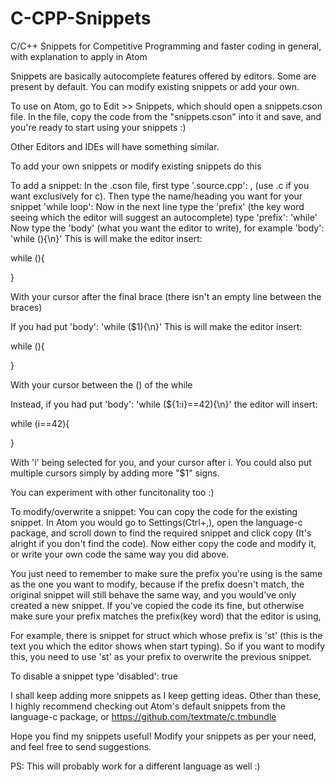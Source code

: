 # C-CPP-Snippets
C/C++ Snippets for Competitive Programming and faster coding in general, with explanation to apply in Atom

Snippets are basically autocomplete features offered by editors.
Some are present by default. You can modify existing snippets or add your own.

To use on Atom, go to Edit >> Snippets, which should open a snippets.cson file.
In the file, copy the code from the "snippets.cson" into it and save,
and you're ready to start using your snippets :)

Other Editors and IDEs will have something similar.

To add your own snippets or modify existing snippets do this

To add a snippet:
In the .cson file, first type '.source.cpp': , (use .c if you want exclusively for c).
 Then type the name/heading you want for your snippet 'while loop':
 Now in the next line type the 'prefix' (the key word seeing which the editor will suggest an autocomplete)
 type 'prefix': 'while'
 Now type the 'body' (what you want the editor to write), for example 'body': 'while (){\n}'
 This is will make the editor insert:
 
while (){

}

With your cursor after the final brace (there isn't an empty line between the braces)

If you had put 'body': 'while ($1){\n}'
 This is will make the editor insert:
 
while (){

}

With your cursor between the () of the while

Instead, if you had put 'body': 'while (${1:i}==42){\n}' the editor will insert:

while (i==42){

}

With 'i' being selected for you, and your cursor after i.
 You could also put multiple cursors simply by adding more "$1" signs.

You can experiment with other funcitonality too :)

To modify/overwrite a snippet:
You can copy the code for the existing snippet. In Atom you would go to Settings(Ctrl+,),
 open the language-c package, and scroll down to find the required snippet and click copy
(It's alright if you don't find the code).
 Now either copy the code and modify it, or write your own code the same way you did above.

You just need to remember to make sure the prefix you're using is the same as the one you want to modify,
 because if the prefix doesn't match, the original snippet will still behave the same way,
 and you would've only created a new snippet. If you've copied the code its fine, but otherwise
 make sure your prefix matches the prefix(key word) that the editor is using,

For example, there is snippet for struct which whose prefix is 'st' 
(this is the text you which the editor shows when start typing).
 So if you want to modify this, you need to use 'st' as your prefix 
to overwrite the previous snippet.

To disable a snippet type 'disabled': true

I shall keep adding more snippets as I keep getting ideas.
 Other than these, I highly recommend checking out Atom's default snippets from the language-c package,
 or https://github.com/textmate/c.tmbundle

Hope you find my snippets useful! Modify your snippets as per your need, and feel free to send suggestions.

PS: This will probably work for a different language as well :)
